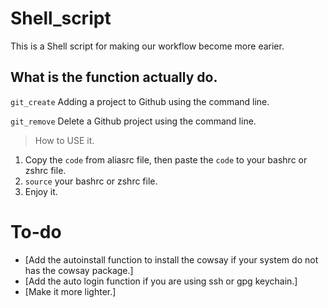 # Shell_script
This is a Shell script for making our workflow become more earier.

## What is the function actually do.
`git_create` Adding a project to Github using the command line.

`git_remove` Delete a Github project using the command line.

> How to USE it.
1. Copy the `code` from aliasrc file, then paste the `code` to your bashrc or zshrc file.
2. `source` your bashrc or zshrc file.
3. Enjoy it.

# To-do
- [Add the autoinstall function to install the cowsay if your system do not has the cowsay package.]
- [Add the auto login function if you are using ssh or gpg keychain.]
- [Make it more lighter.]
